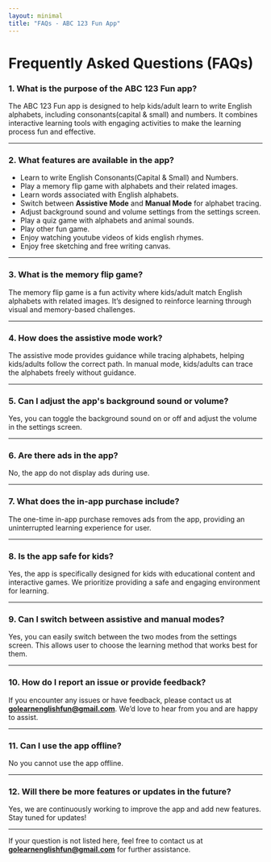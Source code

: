 ```yaml
---
layout: minimal
title: "FAQs - ABC 123 Fun App"
---
```


# Frequently Asked Questions (FAQs)

### 1. **What is the purpose of the ABC 123 Fun app?**
The ABC 123 Fun app is designed to help kids/adult learn to write English alphabets, including consonants(capital & small) and numbers. It combines interactive learning tools with engaging activities to make the learning process fun and effective.

---

### 2. **What features are available in the app?**
- Learn to write English Consonants(Capital & Small) and Numbers.
- Play a memory flip game with alphabets and their related images.
- Learn words associated with English alphabets.
- Switch between **Assistive Mode** and **Manual Mode** for alphabet tracing.
- Adjust background sound and volume settings from the settings screen.
- Play a quiz game with alphabets and animal sounds.
- Play other fun game.
- Enjoy watching youtube videos of kids english rhymes.
- Enjoy free sketching and free writing canvas.

---

### 3. **What is the memory flip game?**
The memory flip game is a fun activity where kids/adult match English alphabets with related images. It’s designed to reinforce learning through visual and memory-based challenges.

---

### 4. **How does the assistive mode work?**
The assistive mode provides guidance while tracing alphabets, helping kids/adults follow the correct path. In manual mode, kids/adults can trace the alphabets freely without guidance.

---

### 5. **Can I adjust the app's background sound or volume?**
Yes, you can toggle the background sound on or off and adjust the volume in the settings screen.

---

### 6. **Are there ads in the app?**
No, the app do not display ads during use.

---

### 7. **What does the in-app purchase include?**
The one-time in-app purchase removes ads from the app, providing an uninterrupted learning experience for user.

---

### 8. **Is the app safe for kids?**
Yes, the app is specifically designed for kids with educational content and interactive games. We prioritize providing a safe and engaging environment for learning.

---

### 9. **Can I switch between assistive and manual modes?**
Yes, you can easily switch between the two modes from the settings screen. This allows user to choose the learning method that works best for them.

---

### 10. **How do I report an issue or provide feedback?**
If you encounter any issues or have feedback, please contact us at **golearnenglishfun@gmail.com**. We’d love to hear from you and are happy to assist.

---

### 11. **Can I use the app offline?**
No you cannot use the app offline.

---

### 12. **Will there be more features or updates in the future?**
Yes, we are continuously working to improve the app and add new features. Stay tuned for updates!

---

If your question is not listed here, feel free to contact us at **golearnenglishfun@gmail.com** for further assistance.

